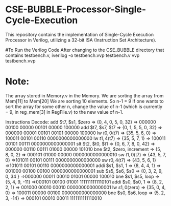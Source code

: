 # CSE-BUBBLE-Processor-Single-Cycle-Execution
This repository contains the implementation of Single-Cycle Execution Processor in Verilog, utilizing a 32-bit ISA (Instruction Set Architecture). 

#To Run the Verilog Code
After changing to the CSE_BUBBLE directory that contains testbench.v,
iverilog -o testbench.vvp testbench.v
vvp testbench.vvp

# Note:
The array stored in Memory.v in the Memory.
We are sorting the array from Mem[11] to Mem[20]
We are sorting 10 elements. So n-1 = 9
If one wants to sort the array for some other n, change 
the value of n-1 (which is currently = 9, in reg_mem[3] in RegFile.v) to
the new value of n-1.

Instructions Decode:
add $t7, $s1, $zero => {0, 4, 0, 5, 0, 32} => 000000 00100 00000 00101 00000 100000
add $t7, $s7, $t7  => {0, 1, 5, 5, 0, 32}  => 000000 00001 00101 00101 00000 100000
lw $t0, 0($t7)     => {35, 5, 6, 0}	       => 100011 00101 00110 0000000000000000
lw $t1, 4($t7)     => {35, 5, 7, 1}        => 100011 00101 00111 0000000000000001
slt $t2, $t0, $t1  => {0, 6, 7, 8, 0, 42}  => 000000 00110 00111 01000 00000 101010
bne $t2, $zero, increment  => {5, 8, 0, 2} => 000101 01000 00000 0000000000000010
sw $t1, 0($t7) 			   => {43, 5, 7, 0} =>101011 00101 00111 0000000000000000
sw $t0, 4($t7)             => {43, 5, 6, 1} =>101011 00101 00110 0000000000000001
addi $s1, $s1, 1		   => {8, 4, 4, 1} => 001000 00100 00100 0000000000000001
sub $s5, $s6, $s0 		   => {0, 3, 2, 9, 0, 34 } =>000000 00011 00010 01001 00000 100010
bne  $s1, $s5, loop		   => {5, 4, 9, -11} =>000101 00100 01001 1111111111110101
addi $s0, $s0, 1 		   => {8, 2, 2, 1}  => 001000 00010 00010 0000000000000001
lw $s1, 0($zero) 		   => {35, 0, 4, 0} => 100011 00000 00100 0000000000000000
bne  $s0, $s6, loop		   => {5, 2, 3, -14} => 000101 00010 00011 1111111111110010
